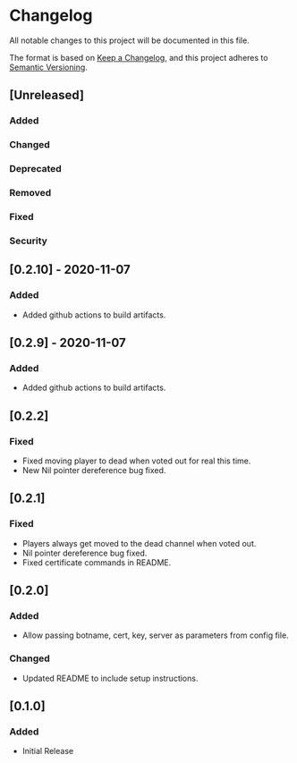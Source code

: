 # Changelog
All notable changes to this project will be documented in this file.

The format is based on [Keep a Changelog](https://keepachangelog.com/en/1.0.0/),
and this project adheres to [Semantic Versioning](https://semver.org/spec/v2.0.0.html).


## [Unreleased]
### Added
### Changed
### Deprecated
### Removed
### Fixed
### Security


## [0.2.10] - 2020-11-07
### Added
- Added github actions to build artifacts.

## [0.2.9] - 2020-11-07
### Added
- Added github actions to build artifacts.

## [0.2.2]
### Fixed
- Fixed moving player to dead when voted out for real this time.
- New Nil pointer dereference bug fixed.

## [0.2.1]
### Fixed
- Players always get moved to the dead channel when voted out.
- Nil pointer dereference bug fixed.
- Fixed certificate commands in README.

## [0.2.0]
### Added
- Allow passing botname, cert, key, server as parameters from config file.

### Changed
- Updated README to include setup instructions.

## [0.1.0]
### Added
- Initial Release